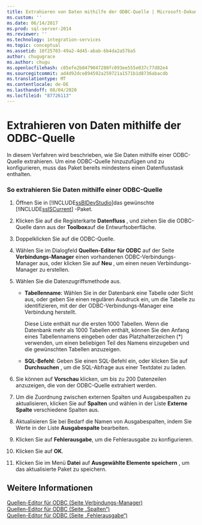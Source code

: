 ```yaml
---
title: Extrahieren von Daten mithilfe der ODBC-Quelle | Microsoft-Dokumentation
ms.custom: ''
ms.date: 06/14/2017
ms.prod: sql-server-2014
ms.reviewer: ''
ms.technology: integration-services
ms.topic: conceptual
ms.assetid: 10f25703-49a2-4d45-abab-6b4da2a57ba5
author: chugugrace
ms.author: chugu
ms.openlocfilehash: c05efe2b0479047280fc093ee555e037c77d82e4
ms.sourcegitcommit: ad4d92dce894592a259721a1571b1d8736abacdb
ms.translationtype: MT
ms.contentlocale: de-DE
ms.lasthandoff: 08/04/2020
ms.locfileid: "87726113"
---
```

# <a name="extract-data-by-using-the-odbc-source"></a>Extrahieren von Daten mithilfe der ODBC-Quelle
  In diesem Verfahren wird beschrieben, wie Sie Daten mithilfe einer ODBC-Quelle extrahieren. Um eine ODBC-Quelle hinzuzufügen und zu konfigurieren, muss das Paket bereits mindestens einen Datenflusstask enthalten.  
  
### <a name="to-extract-data-using-an-odbc-source"></a>So extrahieren Sie Daten mithilfe einer ODBC-Quelle  
  
1.  Öffnen Sie in [!INCLUDE[ssBIDevStudio](../../includes/ssbidevstudio-md.md)]das gewünschte [!INCLUDE[ssISCurrent](../../includes/ssiscurrent-md.md)] -Paket.  
  
2.  Klicken Sie auf die Registerkarte **Datenfluss** , und ziehen Sie die ODBC-Quelle dann aus der **Toolbox**auf die Entwurfsoberfläche.  
  
3.  Doppelklicken Sie auf die ODBC-Quelle.  
  
4.  Wählen Sie im Dialogfeld **Quellen-Editor für ODBC** auf der Seite **Verbindungs-Manager** einen vorhandenen ODBC-Verbindungs-Manager aus, oder klicken Sie auf **Neu** , um einen neuen Verbindungs-Manager zu erstellen.  
  
5.  Wählen Sie die Datenzugriffsmethode aus.  
  
    -   **Tabellenname**: Wählen Sie in der Datenbank eine Tabelle oder Sicht aus, oder geben Sie einen regulären Ausdruck ein, um die Tabelle zu identifizieren, mit der der ODBC-Verbindungs-Manager eine Verbindung herstellt.  
  
         Diese Liste enthält nur die ersten 1000 Tabellen. Wenn die Datenbank mehr als 1000 Tabellen enthält, können Sie den Anfang eines Tabellennamens eingeben oder das Platzhalterzeichen (*) verwenden, um einen beliebigen Teil des Namens einzugeben und die gewünschten Tabellen anzuzeigen.  
  
    -   **SQL-Befehl**: Geben Sie einen SQL-Befehl ein, oder klicken Sie auf **Durchsuchen** , um die SQL-Abfrage aus einer Textdatei zu laden.  
  
6.  Sie können auf **Vorschau** klicken, um bis zu 200 Datenzeilen anzuzeigen, die von der ODBC-Quelle extrahiert werden.  
  
7.  Um die Zuordnung zwischen externen Spalten und Ausgabespalten zu aktualisieren, klicken Sie auf **Spalten** und wählen in der Liste **Externe Spalte** verschiedene Spalten aus.  
  
8.  Aktualisieren Sie bei Bedarf die Namen von Ausgabespalten, indem Sie Werte in der Liste **Ausgabespalte** bearbeiten.  
  
9. Klicken Sie auf **Fehlerausgabe**, um die Fehlerausgabe zu konfigurieren.  
  
10. Klicken Sie auf **OK**.  
  
11. Klicken Sie im Menü **Datei** auf **Ausgewählte Elemente speichern** , um das aktualisierte Paket zu speichern.  
  
## <a name="see-also"></a>Weitere Informationen  
 [Quellen-Editor für ODBC &#40;Seite Verbindungs-Manager&#41;](../odbc-source-editor-connection-manager-page.md)   
 [Quellen-Editor für ODBC &#40;Seite „Spalten“&#41;](../odbc-source-editor-columns-page.md)   
 [Quellen-Editor für ODBC &#40;Seite „Fehlerausgabe“&#41;](../odbc-source-editor-error-output-page.md)  
  
  
